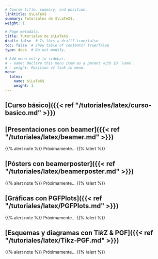 ```yaml
---
# Course title, summary, and position.
linktitle: $\LaTeX$
summary: Tutoriales de $\LaTeX$.
weight: 1

# Page metadata.
title: Tutoriales de $\LaTeX$
draft: false  # Is this a draft? true/false
toc: false  # Show table of contents? true/false
type: docs  # Do not modify.

# Add menu entry to sidebar.
# - name: Declare this menu item as a parent with ID `name`.
# - weight: Position of link in menu.
menu:
  latex:
    name: $\LaTeX$
    weight: 1
---
```


## [Curso básico]({{< ref "/tutoriales/latex/curso-basico.md" >}})

## [Presentaciones con beamer]({{< ref "/tutoriales/latex/beamer.md" >}})

{{% alert note %}}
Próximamente...
{{% /alert %}}

## [Pósters con beamerposter]({{< ref "/tutoriales/latex/beamerposter.md" >}})

{{% alert note %}}
Próximamente...
{{% /alert %}}

## [Gráficas con PGFPlots]({{< ref "/tutoriales/latex/PGFPlots.md" >}})

{{% alert note %}}
Próximamente...
{{% /alert %}}

## [Esquemas y diagramas con Ti*k*Z & PGF]({{< ref "/tutoriales/latex/Tikz-PGF.md" >}})

{{% alert note %}}
Próximamente...
{{% /alert %}}